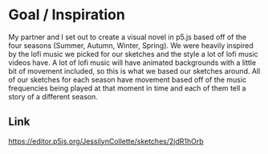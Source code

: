 # Goal / Inspiration
My partner and I set out to create a visual novel in p5.js based off of the four seasons (Summer, Autumn, Winter, Spring). We were heavily inspired by the lofi music we picked for our sketches and the style a lot of lofi music videos have. A lot of lofi music will have animated backgrounds with a little bit of movement included, so this is what we based our sketches around. All of our sketches for each season have movement based off of the music frequencies being played at that moment in time and each of them tell a story of a different season. 

## Link
https://editor.p5js.org/JessilynCollette/sketches/2jdR1hOrb

